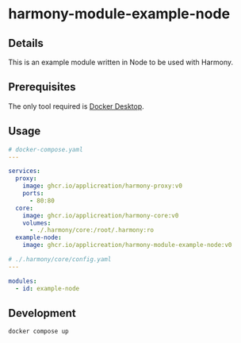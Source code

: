 # harmony-module-example-node

## Details

This is an example module written in Node to be used with Harmony.

## Prerequisites

The only tool required is [Docker Desktop](https://www.docker.com/products/docker-desktop).

## Usage

```yaml
# docker-compose.yaml
---

services:
  proxy:
    image: ghcr.io/applicreation/harmony-proxy:v0
    ports:
      - 80:80
  core:
    image: ghcr.io/applicreation/harmony-core:v0
    volumes:
      - ./.harmony/core:/root/.harmony:ro
  example-node:
    image: ghcr.io/applicreation/harmony-module-example-node:v0
```

```yaml
# ./.harmony/core/config.yaml
---

modules:
  - id: example-node
```

## Development

```shell
docker compose up
```
